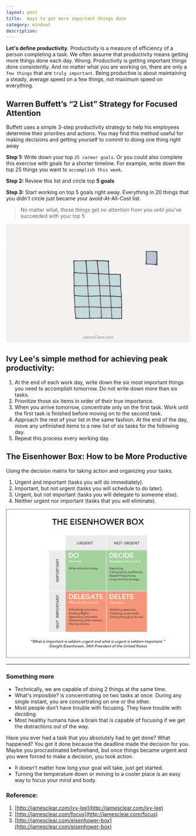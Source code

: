 ```yaml
---
layout: post
title:  Ways to get more important things done
category: mindset
description: 
---
```


**Let's define productivity**. Productivity is a measure of efficiency of a person completing a task. We often assume that productivity means getting more things done each day. Wrong. Productivity is getting important things done consistently. And no matter what you are working on, there are only a `few things` that are `truly important`. Being productive is about maintaining a steady, average speed on a few things, not maximum speed on everything.

<!--description-->

## Warren Buffett’s “2 List” Strategy for Focused Attention
Buffett uses a simple 3-step productivity strategy to help his employees determine their priorities and actions. You may find this method useful for making decisions and getting yourself to commit to doing one thing right away

**Step 1:** Write down your top `25 career goals`. Or you could also complete this exercise with goals for a shorter timeline. For example, write down the top 25 things you want to `accomplish this week`.

**Step 2:** Review this list and circle top **5 goals**

**Step 3:** Start working on top 5 goals right away. Everything in 20 things that you didn't circle just became your avoid-At-All-Cost list. 

> No matter what, these things get no attention from you until you’ve succeeded with your top 5

![Goal](/assets/img/one-goal.jpg)

## Ivy Lee's simple method for achieving peak productivity:

1. At the end of each work day, write down the six most important things you need to accomplish tomorrow. Do not write down more than six tasks.
2. Prioritize those six items in order of their true importance.
3. When you arrive tomorrow, concentrate only on the first task. Work until the first task is finished before moving on to the second task.
4. Approach the rest of your list in the same fashion. At the end of the day, move any unfinished items to a new list of six tasks for the following day.
5. Repeat this process every working day.

## The Eisenhower Box: How to be More Productive
Using the decision matrix for taking action and organizing your tasks.

1. Urgent and important (tasks you will do immediately).
2. Important, but not urgent (tasks you will schedule to do later).
3. Urgent, but not important (tasks you will delegate to someone else).
4. Neither urgent nor important (tasks that you will eliminate).

![Eisenhower Box](/assets/img/eisenhower-box.jpg)

---
### Something more
- Technically, we are capable of doing 2 things at the same time.
- What's imposible? is concerntrating on two tasks at once. During any single instant, you are concertrating on one or the other.
- Most people don’t have trouble with focusing. They have trouble with deciding.
- Most healthy humans have a brain that is capable of focusing if we get the distractions out of the way. 

Have you ever had a task that you absolutely had to get done? What happened? You got it done because the deadline made the decision for you. Maybe you procrastinated beforehand, but once things became urgent and you were forced to make a decision, you took action.

- It doesn’t matter how long your goal will take, just get started.
- Turning the temperature down or moving to a cooler place is an easy way to focus your mind and body.


### Reference:
1. [http://jamesclear.com/ivy-lee](http://jamesclear.com/ivy-lee)
2. [http://jamesclear.com/focus](http://jamesclear.com/focus)
3. [http://jamesclear.com/eisenhower-box](http://jamesclear.com/eisenhower-box)